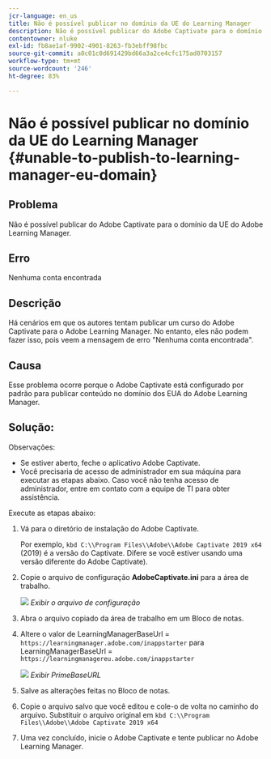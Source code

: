 ```yaml
---
jcr-language: en_us
title: Não é possível publicar no domínio da UE do Learning Manager
description: Não é possível publicar do Adobe Captivate para o domínio da UE do Adobe Learning Manager no Adobe Learning Manager.
contentowner: nluke
exl-id: fb8ae1af-9902-4901-8263-fb3ebff98fbc
source-git-commit: a0c01c0d691429bd66a3a2ce4cfc175ad0703157
workflow-type: tm+mt
source-wordcount: '246'
ht-degree: 83%

---
```


# Não é possível publicar no domínio da UE do Learning Manager {#unable-to-publish-to-learning-manager-eu-domain}

## Problema

Não é possível publicar do Adobe Captivate para o domínio da UE do Adobe Learning Manager.

## Erro

Nenhuma conta encontrada

## Descrição

Há cenários em que os autores tentam publicar um curso do Adobe Captivate para o Adobe Learning Manager. No entanto, eles não podem fazer isso, pois veem a mensagem de erro &quot;Nenhuma conta encontrada&quot;.

## Causa

Esse problema ocorre porque o Adobe Captivate está configurado por padrão para publicar conteúdo no domínio dos EUA do Adobe Learning Manager.

## Solução:

Observações:

* Se estiver aberto, feche o aplicativo Adobe Captivate.
* Você precisaria de acesso de administrador em sua máquina para executar as etapas abaixo. Caso você não tenha acesso de administrador, entre em contato com a equipe de TI para obter assistência.

Execute as etapas abaixo:

1. Vá para o diretório de instalação do Adobe Captivate.

   Por exemplo, `kbd C:\\Program Files\\Adobe\\Adobe Captivate 2019 x64` (2019) é a versão do Captivate. Difere se você estiver usando uma versão diferente do Adobe Captivate).

1. Copie o arquivo de configuração **AdobeCaptivate.ini** para a área de trabalho.

   ![](assets/cp-captivate.ini.png)
   *Exibir o arquivo de configuração*

1. Abra o arquivo copiado da área de trabalho em um Bloco de notas.
1. Altere o valor de LearningManagerBaseUrl = `https://learningmanager.adobe.com/inappstarter` para LearningManagerBaseUrl = `https://learningmanagereu.adobe.com/inappstarter`

   ![](assets/cp-primebaseurl.png)
   *Exibir PrimeBaseURL*

1. Salve as alterações feitas no Bloco de notas.
1. Copie o arquivo salvo que você editou e cole-o de volta no caminho do arquivo. Substituir o arquivo original em `kbd C:\\Program Files\\Adobe\\Adobe Captivate 2019 x64`
1. Uma vez concluído, inicie o Adobe Captivate e tente publicar no Adobe Learning Manager.
